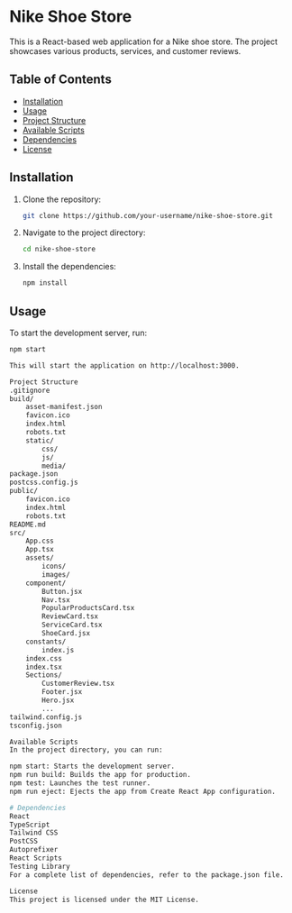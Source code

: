 # Nike Shoe Store

This is a React-based web application for a Nike shoe store. The project showcases various products, services, and customer reviews.

## Table of Contents

- [Installation](#installation)
- [Usage](#usage)
- [Project Structure](#project-structure)
- [Available Scripts](#available-scripts)
- [Dependencies](#dependencies)
- [License](#license)

## Installation

1. Clone the repository:
    ```sh
    git clone https://github.com/your-username/nike-shoe-store.git
    ```
2. Navigate to the project directory:
    ```sh
    cd nike-shoe-store
    ```
3. Install the dependencies:
    ```sh
    npm install
    ```

## Usage

To start the development server, run:
```sh
npm start

This will start the application on http://localhost:3000.

Project Structure
.gitignore
build/
    asset-manifest.json
    favicon.ico
    index.html
    robots.txt
    static/
        css/
        js/
        media/
package.json
postcss.config.js
public/
    favicon.ico
    index.html
    robots.txt
README.md
src/
    App.css
    App.tsx
    assets/
        icons/
        images/
    component/
        Button.jsx
        Nav.tsx
        PopularProductsCard.tsx
        ReviewCard.tsx
        ServiceCard.tsx
        ShoeCard.jsx
    constants/
        index.js
    index.css
    index.tsx
    Sections/
        CustomerReview.tsx
        Footer.jsx
        Hero.jsx
        ...
tailwind.config.js
tsconfig.json

Available Scripts
In the project directory, you can run:

npm start: Starts the development server.
npm run build: Builds the app for production.
npm test: Launches the test runner.
npm run eject: Ejects the app from Create React App configuration.

# Dependencies
React
TypeScript
Tailwind CSS
PostCSS
Autoprefixer
React Scripts
Testing Library
For a complete list of dependencies, refer to the package.json file.

License
This project is licensed under the MIT License.

